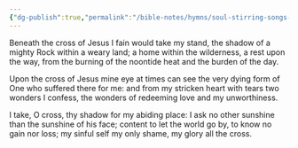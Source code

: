 ```yaml
---
{"dg-publish":true,"permalink":"/bible-notes/hymns/soul-stirring-songs-and-hymns/beneath-the-cross-of-jesus/","title":"Beneath the Cross of Jesus","created":"","updated":""}
---
```



Beneath the cross of Jesus
I fain would take my stand,
the shadow of a mighty Rock
within a weary land;
a home within the wilderness,
a rest upon the way,
from the burning of the noontide heat
and the burden of the day.

Upon the cross of Jesus
mine eye at times can see
the very dying form of One
who suffered there for me:
and from my stricken heart with tears
two wonders I confess,
the wonders of redeeming love
and my unworthiness.

I take, O cross, thy shadow
for my abiding place:
I ask no other sunshine than
the sunshine of his face;
content to let the world go by,
to know no gain nor loss;
my sinful self my only shame,
my glory all the cross.